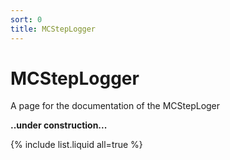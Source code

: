 ```yaml
---
sort: 0
title: MCStepLogger
---
```


# MCStepLogger

A page for the documentation of the MCStepLoger

**..under construction...**


{% include list.liquid all=true %}
